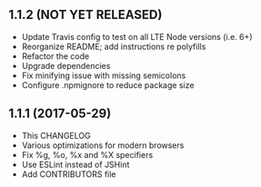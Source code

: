 ## 1.1.2 (NOT YET RELEASED)

- Update Travis config to test on all LTE Node versions (i.e. 6+)
- Reorganize README; add instructions re polyfills
- Refactor the code
- Upgrade dependencies
- Fix minifying issue with missing semicolons
- Configure .npmignore to reduce package size

## 1.1.1 (2017-05-29)

- This CHANGELOG
- Various optimizations for modern browsers
- Fix %g, %o, %x and %X specifiers
- Use ESLint instead of JSHint
- Add CONTRIBUTORS file
